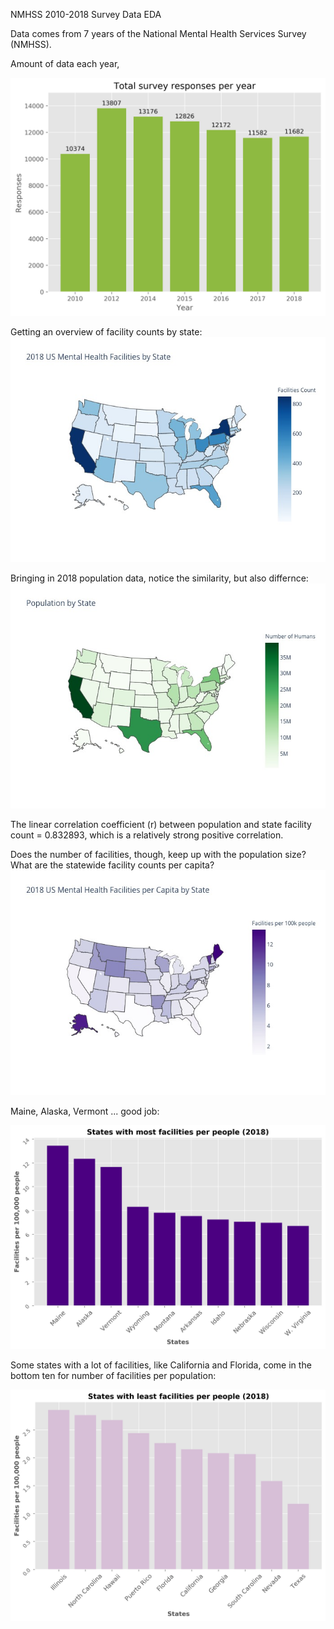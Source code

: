 NMHSS 2010-2018 Survey Data EDA


Data comes from 7 years of the National Mental Health Services Survey (NMHSS). 

Amount of data each year, 

<img src="/images/totalresponses.jpeg">


Getting an overview of facility counts by state:
![Facilities by state](/images/facByState.jpeg)

Bringing in 2018 population data, notice the similarity, but also differnce:
![Population by state](/images/popByState.jpeg)

The linear correlation coefficient (r) between population and state facility count = 0.832893,
which is a relatively strong positive correlation.

Does the number of facilities, though, keep up with the population size? What are the statewide facility counts per capita?
![Facilities per 100k people by state](/images/facPerCapitaByState.jpeg)

Maine, Alaska, Vermont ... good job:

<img src="/images/topten1.jpeg">


Some states with a lot of facilities, like California and Florida, come in the bottom ten for number of facilities per population:

<img src="/images/bottomten1.jpeg">


